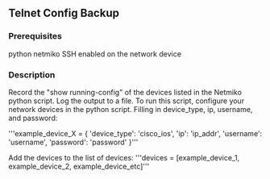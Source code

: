 ## Telnet Config Backup
### Prerequisites
python
netmiko
SSH enabled on the network device
### Description
Record the "show running-config" of the devices listed in the Netmiko python script. Log the output to a file. To run this script, configure your network devices in the python script.  Filling in device_type, ip, username, and password:

'''example_device_X = {
    'device_type': 'cisco_ios',
    'ip': 'ip_addr',
    'username': 'username',
    'password': 'password'
}'''

Add the devices to the list of devices:
'''devices = [example_device_1, example_device_2, example_device_etc]'''
 
